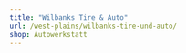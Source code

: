 ```yaml
---
title: "Wilbanks Tire & Auto"
url: /west-plains/wilbanks-tire-und-auto/
shop: Autowerkstatt
---
```

